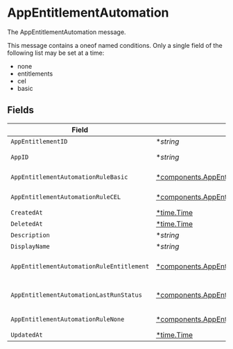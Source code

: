 # AppEntitlementAutomation

The AppEntitlementAutomation message.

This message contains a oneof named conditions. Only a single field of the following list may be set at a time:
  - none
  - entitlements
  - cel
  - basic



## Fields

| Field                                                                                                                     | Type                                                                                                                      | Required                                                                                                                  | Description                                                                                                               |
| ------------------------------------------------------------------------------------------------------------------------- | ------------------------------------------------------------------------------------------------------------------------- | ------------------------------------------------------------------------------------------------------------------------- | ------------------------------------------------------------------------------------------------------------------------- |
| `AppEntitlementID`                                                                                                        | **string*                                                                                                                 | :heavy_minus_sign:                                                                                                        | The unique ID for the App Entitlement.                                                                                    |
| `AppID`                                                                                                                   | **string*                                                                                                                 | :heavy_minus_sign:                                                                                                        | The ID of the app that is associated with the app entitlement.                                                            |
| `AppEntitlementAutomationRuleBasic`                                                                                       | [*components.AppEntitlementAutomationRuleBasic](../../models/components/appentitlementautomationrulebasic.md)             | :heavy_minus_sign:                                                                                                        | The AppEntitlementAutomationRuleBasic message.                                                                            |
| `AppEntitlementAutomationRuleCEL`                                                                                         | [*components.AppEntitlementAutomationRuleCEL](../../models/components/appentitlementautomationrulecel.md)                 | :heavy_minus_sign:                                                                                                        | The AppEntitlementAutomationRuleCEL message.                                                                              |
| `CreatedAt`                                                                                                               | [*time.Time](https://pkg.go.dev/time#Time)                                                                                | :heavy_minus_sign:                                                                                                        | N/A                                                                                                                       |
| `DeletedAt`                                                                                                               | [*time.Time](https://pkg.go.dev/time#Time)                                                                                | :heavy_minus_sign:                                                                                                        | N/A                                                                                                                       |
| `Description`                                                                                                             | **string*                                                                                                                 | :heavy_minus_sign:                                                                                                        | The description of the app entitlement.                                                                                   |
| `DisplayName`                                                                                                             | **string*                                                                                                                 | :heavy_minus_sign:                                                                                                        | The display name of the app entitlement.                                                                                  |
| `AppEntitlementAutomationRuleEntitlement`                                                                                 | [*components.AppEntitlementAutomationRuleEntitlement](../../models/components/appentitlementautomationruleentitlement.md) | :heavy_minus_sign:                                                                                                        | The AppEntitlementAutomationRuleEntitlement message.                                                                      |
| `AppEntitlementAutomationLastRunStatus`                                                                                   | [*components.AppEntitlementAutomationLastRunStatus](../../models/components/appentitlementautomationlastrunstatus.md)     | :heavy_minus_sign:                                                                                                        | The AppEntitlementAutomationLastRunStatus message.                                                                        |
| `AppEntitlementAutomationRuleNone`                                                                                        | [*components.AppEntitlementAutomationRuleNone](../../models/components/appentitlementautomationrulenone.md)               | :heavy_minus_sign:                                                                                                        | The AppEntitlementAutomationRuleNone message.                                                                             |
| `UpdatedAt`                                                                                                               | [*time.Time](https://pkg.go.dev/time#Time)                                                                                | :heavy_minus_sign:                                                                                                        | N/A                                                                                                                       |